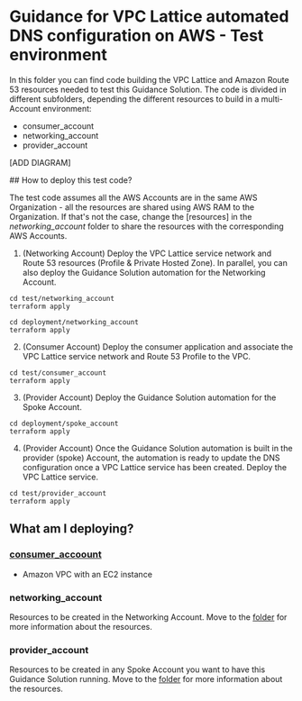 # Guidance for VPC Lattice automated DNS configuration on AWS - Test environment

In this folder you can find code building the VPC Lattice and Amazon Route 53 resources needed to test this Guidance Solution. The code is divided in different subfolders, depending the different resources to build in a multi-Account environment:

* consumer_account
* networking_account
* provider_account

[ADD DIAGRAM]

## How to deploy this test code?

The test code assumes all the AWS Accounts are in the same AWS Organization - all the resources are shared using AWS RAM to the Organization. If that's not the case, change the [resources] in the *networking_account* folder to share the resources with the corresponding AWS Accounts.

1. (Networking Account) Deploy the VPC Lattice service network and Route 53 resources (Profile & Private Hosted Zone). In parallel, you can also deploy the Guidance Solution automation for the Networking Account.

```
cd test/networking_account
terraform apply

cd deployment/networking_account
terraform apply
```

2. (Consumer Account) Deploy the consumer application and associate the VPC Lattice service network and Route 53 Profile to the VPC.

```
cd test/consumer_account
terraform apply
```

3. (Provider Account) Deploy the Guidance Solution automation for the Spoke Account.

```
cd deployment/spoke_account
terraform apply
```

4. (Provider Account) Once the Guidance Solution automation is built in the provider (spoke) Account, the automation is ready to update the DNS configuration once a VPC Lattice service has been created. Deploy the VPC Lattice service.

```
cd test/provider_account
terraform apply
```

## What am I deploying?

### [consumer_accoount](./consumer_account/)

* Amazon VPC with an EC2 instance





### networking_account

Resources to be created in the Networking Account. Move to the [folder](./networking_account/) for more information about the resources.

### provider_account

Resources to be created in any Spoke Account you want to have this Guidance Solution running. Move to the [folder](./spoke_account/) for more information about the resources.
